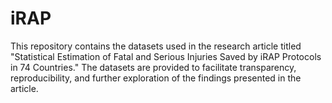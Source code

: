 # iRAP
This repository contains the datasets used in the research article titled "Statistical Estimation of Fatal and Serious Injuries Saved by iRAP Protocols in 74 Countries." The datasets are provided to facilitate transparency, reproducibility, and further exploration of the findings presented in the article.
